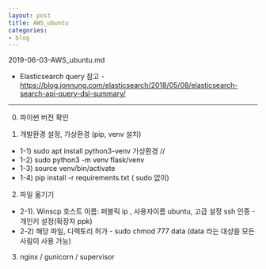 ```yaml
---
layout: post
title: AWS_ubuntu
categories:
- blog
---
```



2019-06-03-AWS_ubuntu.md


* Elasticsearch query 참고 - https://blog.jonnung.com/elasticsearch/2018/05/08/elasticsearch-search-api-query-dsl-summary/

- - -

0. 파이썬 버전 확인

1. 개발환경 설정, 가상환경 (pip, venv 설치)
 - 1-1) sudo apt install python3-venv  가상환경 //
 - 1-2) sudo python3 -m venv flask/venv
 - 1-3) source venv/bin/activate
 - 1-4) pip install -r requirements.txt    ( sudo 없이)


2. 파일 옮기기 
 - 2-1). Winscp 호스트 이름: 퍼블릭 ip , 사용자이름 ubuntu,  고급 설정 ssh 인증 - 개인키 설정(확장자 ppk)
 - 2-2) 해당 파일, 디렉토리 허가 - sudo chmod 777 data  (data 라는 대상을 모든 사람이 사용 가능)


3. nginx / gunicorn / supervisor 
